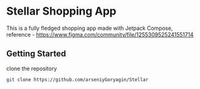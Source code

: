# Stellar Shopping App

This is a fully fledged shopping app made with Jetpack Compose, reference - https://www.figma.com/community/file/1255309525241551714

## Getting Started

clone the repository


```bash
git clone https://github.com/arseniyGoryagin/Stellar
```

